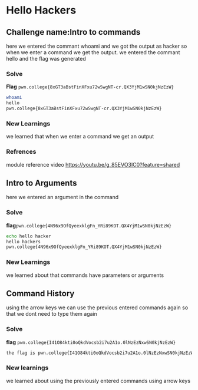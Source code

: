 # Hello Hackers

## Challenge name:Intro to commands
here we entered the commant whoami and we got the output as hacker so when we enter a command we get the output. we entered the commant hello and the flag was generated

### Solve
**Flag** `pwn.college{8xGT3aBstFinXFxu72wSwgNT-cr.QX3YjM1wSN0kjNzEzW}`

```bash
whoami
hello
pwn.college{8xGT3aBstFinXFxu72wSwgNT-cr.QX3YjM1wSN0kjNzEzW}
```
### New Learnings
we learned that when we enter a command we get an output 

### Refrences
module reference video https://youtu.be/g_85EVO3IC0?feature=shared

## Intro to Arguments
here we entered an argument in the command 

### Solve
**flag**`pwn.college{4N96x9OfQyeexklgFn_YRi89KOT.QX4YjM1wSN0kjNzEzW}`

```bash
echo hello hacker
hello hackers
pwn.college{4N96x9OfQyeexklgFn_YRi89KOT.QX4YjM1wSN0kjNzEzW}
```

### New Learnings
we learned about that commands have parameters or arguments

## Command History
using the arrow keys we can use the previous entered commands again so that we dont need to type them again

### Solve
**flag** `pwn.college{I41O84kti0oQkdVocsb2i7u2A1o.0lNzEzNxwSN0kjNzEzW}`

```bash
the flag is pwn.college{I41O84kti0oQkdVocsb2i7u2A1o.0lNzEzNxwSN0kjNzEzW}
```

### New learnings
we learned about using the previously entered commands using arrow keys
